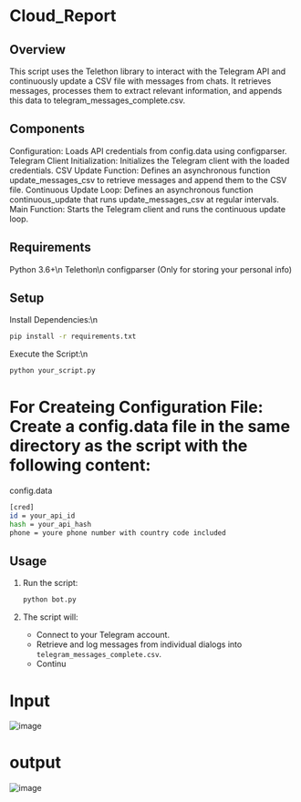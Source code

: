 # Cloud_Report
## Overview
This script uses the Telethon library to interact with the Telegram API and continuously update a CSV file with messages from chats. It retrieves messages, processes them to extract relevant information, and appends this data to telegram_messages_complete.csv.

## Components
Configuration: Loads API credentials from config.data using configparser.
Telegram Client Initialization: Initializes the Telegram client with the loaded credentials.
CSV Update Function: Defines an asynchronous function update_messages_csv to retrieve messages and append them to the CSV file.
Continuous Update Loop: Defines an asynchronous function continuous_update that runs update_messages_csv at regular intervals.
Main Function: Starts the Telegram client and runs the continuous update loop.
## Requirements
Python 3.6+\n
Telethon\n
configparser (Only for storing your personal info)
## Setup
Install Dependencies:\n
```bash
pip install -r requirements.txt
```
Execute the Script:\n
```bash
python your_script.py
```

# For Createing  Configuration File: Create a config.data file in the same directory as the script with the following content:

config.data
```bash
[cred]
id = your_api_id
hash = your_api_hash
phone = youre phone number with country code included
```

## Usage

1. Run the script:
    ```bash
    python bot.py
    ```

2. The script will:
    - Connect to your Telegram account.
    - Retrieve and log messages from individual dialogs into `telegram_messages_complete.csv`.
    - Continu

# Input
![image](https://github.com/Wallet-Hunter/Cloud_Report/assets/113188197/15930a2c-4199-4f7c-89c6-bda4fd373e03)
# output
![image](https://github.com/Wallet-Hunter/Cloud_Report/assets/113188197/79bcead1-cafb-496a-bd2f-d14ab9e7fa2a)
